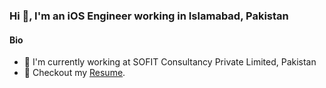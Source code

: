 ### Hi 👋, I'm an iOS Engineer working in Islamabad, Pakistan


#### Bio

- 🏢 I'm currently working at SOFIT Consultancy Private Limited, Pakistan
- 📝 Checkout my [Resume](files/resume.pdf).
